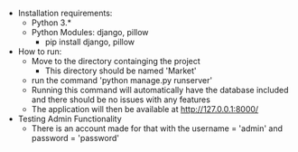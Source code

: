 - Installation requirements:
  - Python 3.*
  - Python Modules: django, pillow
    - pip install django, pillow
- How to run:
  - Move to the directory containging the project
      - This directory should be named 'Market'
  - run the command 'python manage.py runserver'
  - Running this command will automatically have the database included and there should be no issues with any features
  - The application will then be available at http://127.0.0.1:8000/ 
- Testing Admin Functionality
  - There is an account made for that with the username = 'admin' and password = 'password'
